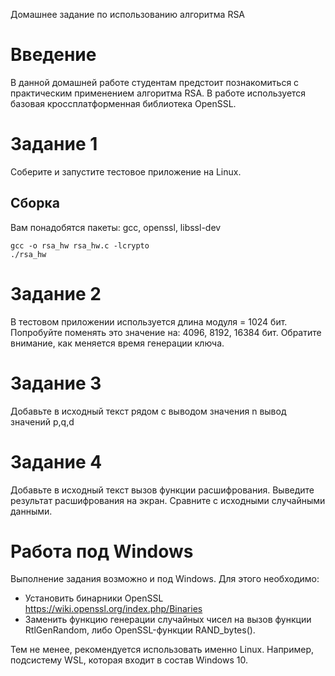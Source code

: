 Домашнее задание по использованию алгоритма RSA

# Введение 
В данной домашней работе студентам предстоит познакомиться с практическим применением алгоритма RSA. В работе используется базовая кроссплатформенная библиотека OpenSSL.

# Задание 1
Соберите и запустите тестовое приложение на Linux.

## Сборка
Вам понадобятся пакеты: gcc, openssl, libssl-dev
```
gcc -o rsa_hw rsa_hw.c -lcrypto
./rsa_hw
```

# Задание 2
В тестовом приложении используется длина модуля = 1024 бит. Попробуйте поменять это значение на: 4096, 8192, 16384 бит. Обратите внимание, как меняется время генерации ключа.

# Задание 3
Добавьте в исходный текст рядом с выводом значения n вывод значений p,q,d

# Задание 4
Добавьте в исходный текст вызов функции расшифрования. Выведите результат расшифрования на экран. Сравните с исходными случайными данными.

# Работа под Windows
Выполнение задания возможно и под Windows. Для этого необходимо: 
- Установить бинарники OpenSSL https://wiki.openssl.org/index.php/Binaries
- Заменить функцию генерации случайных чисел на вызов функции RtlGenRandom, либо OpenSSL-функции RAND_bytes(). 

Тем не менее, рекомендуется использовать именно Linux. Например, подсистему WSL, которая входит в состав Windows 10. 
